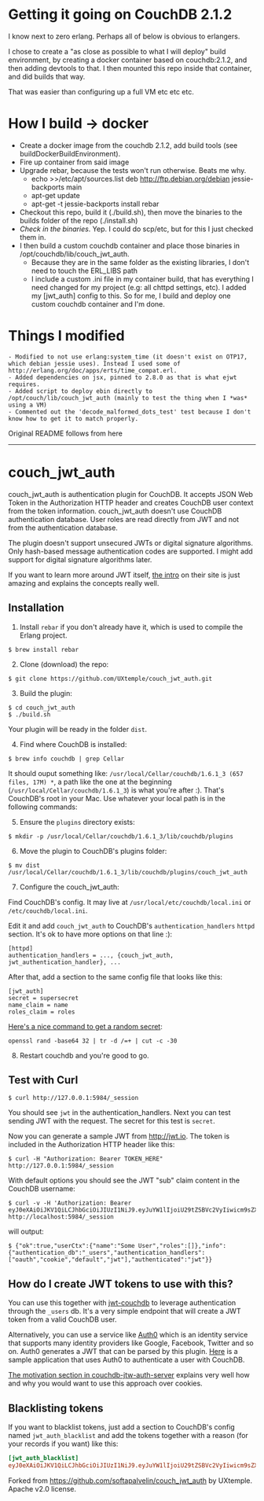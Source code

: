 # Getting it going on CouchDB 2.1.2

I know next to zero erlang. Perhaps all of below is obvious to erlangers.

I chose to create a "as close as possible to what I will deploy" build environment, by creating a docker container
based on couchdb:2.1.2, and then adding devtools to that.  I then mounted this repo inside that container, and did builds that way.

That was easier than configuring up a full VM etc etc etc.

# How I build -> docker
- Create a docker image from the couchdb 2.1.2, add build tools (see buildDockerBuildEnvironment).
- Fire up container from said image
- Upgrade rebar, because the tests won't run otherwise. Beats me why.
    - echo >>/etc/apt/sources.list deb http://ftp.debian.org/debian jessie-backports main
    - apt-get update
    - apt-get -t jessie-backports install rebar
- Checkout this repo, build it (./build.sh), then move the binaries to the builds folder of the repo (./install.sh)
- *Check in the binaries*. Yep. I could do scp/etc, but for this I just checked them in.
- I then build a custom couchdb container and place those binaries in /opt/couchdb/lib/couch_jwt_auth.
    - Because they are in the same folder as the existing libraries, I don't need to touch the ERL_LIBS path
    - I include a custom .ini file in my container build, that has everything I need changed for my project (e.g: all chttpd settings, etc).  I added my [jwt_auth] config to this. So for me, I build and deploy one custom couchdb container and I'm done.

# Things I modified
    - Modified to not use erlang:system_time (it doesn't exist on OTP17, which debian jessie uses). Instead I used some of http://erlang.org/doc/apps/erts/time_compat.erl.
    - Added dependencies on jsx, pinned to 2.8.0 as that is what ejwt requires.
    - Added script to deploy ebin directly to /opt/couch/lib/couch_jwt_auth (mainly to test the thing when I *was* using a VM)
    - Commented out the 'decode_malformed_dots_test' test because I don't know how to get it to match properly.

Original README follows from here

---

# couch_jwt_auth

couch_jwt_auth is authentication plugin for CouchDB. It accepts JSON Web Token in the Authorization
HTTP header and creates CouchDB user context from the token information. couch_jwt_auth doesn't use
CouchDB authentication database. User roles are read directly from JWT and not from the
authentication database.

The plugin doesn't support unsecured JWTs or digital signature algorithms. Only hash-based message
authentication codes are supported. I might add support for digital signature algorithms later. 

If you want to learn more around JWT itself, [the intro](https://jwt.io/introduction/) on their
site is just amazing and explains the concepts really well.

## Installation

1. Install `rebar` if you don't already have it, which is used to compile the Erlang project.
  ```
  $ brew install rebar
  ```

2. Clone (download) the repo:
  ```
  $ git clone https://github.com/UXtemple/couch_jwt_auth.git
  ```

3. Build the plugin:
  ```
  $ cd couch_jwt_auth
  $ ./build.sh
  ```

  Your plugin will be ready in the folder `dist`.

4. Find where CouchDB is installed:
  ```
  $ brew info couchdb | grep Cellar
  ```

  It should ouput something like: `/usr/local/Cellar/couchdb/1.6.1_3 (657 files, 17M) *`, a path like
  the one at the beginning (`/usr/local/Cellar/couchdb/1.6.1_3`) is what you're after :). That's
  CouchDB's root in your Mac. Use whatever your local path is in the following commands:

5. Ensure the `plugins` directory exists:
  ```
  $ mkdir -p /usr/local/Cellar/couchdb/1.6.1_3/lib/couchdb/plugins
  ```

6. Move the plugin to CouchDB's plugins folder:
  ```
  $ mv dist /usr/local/Cellar/couchdb/1.6.1_3/lib/couchdb/plugins/couch_jwt_auth
  ```

7. Configure the couch_jwt_auth:

  Find CouchDB's config. It may live at `/usr/local/etc/couchdb/local.ini` or
  `/etc/couchdb/local.ini`.

  Edit it and add `couch_jwt_auth` to CouchDB's `authentication_handlers` `httpd` section.
  It's ok to have more options on that line :):

  ```
  [httpd]
  authentication_handlers = ..., {couch_jwt_auth, jwt_authentication_handler}, ...
  ```

  After that, add a section to the same config file that looks like this:

  ```
  [jwt_auth]
  secret = supersecret
  name_claim = name
  roles_claim = roles
  ```

  [Here's a nice command to get a random
  secret](http://security.stackexchange.com/questions/81976/is-this-a-secure-way-to-generate-passwords-at-the-command-line):

  ```
  openssl rand -base64 32 | tr -d /=+ | cut -c -30
  ```

8. Restart couchdb and you're good to go.

## Test with Curl

```
$ curl http://127.0.0.1:5984/_session
```

You should see `jwt` in the authentication_handlers. Next
you can test sending JWT with the request. The secret for this test is `secret`.

Now you can generate a sample JWT from http://jwt.io. The token is included in the Authorization
HTTP header like this:

```
$ curl -H "Authorization: Bearer TOKEN_HERE" http://127.0.0.1:5984/_session
```

With default options you should see the JWT "sub" claim content in the CouchDB username:

```
$ curl -v -H 'Authorization: Bearer eyJ0eXAiOiJKV1QiLCJhbGciOiJIUzI1NiJ9.eyJuYW1lIjoiU29tZSBVc2VyIiwicm9sZXMiOltdfQ.v4QRSYnAOen_NMBzlMER_Jrkep0xEz2kL09KscALC_c' http://localhost:5984/_session
```

will output:

```
$ {"ok":true,"userCtx":{"name":"Some User","roles":[]},"info":{"authentication_db":"_users","authentication_handlers":["oauth","cookie","default","jwt"],"authenticated":"jwt"}}
```

## How do I create JWT tokens to use with this?

You can use this together with [jwt-couchdb](https://github.com/UXtemple/jwt-couchdb) to
leverage authentication through the `_users` db. It's a very simple endpoint that will create a JWT
token from a valid CouchDB user.

Alternatively, you can use a service like [Auth0](https://auth0.com/) which is an identity service
that supports many identity providers like Google, Facebook, Twitter and so on.
Auth0 generates a JWT that can be parsed by this plugin.
[Here](https://github.com/softapalvelin/getting-started-todo) is a sample application that uses
Auth0 to authenticate a user with CouchDB.

[The motivation section in
couchdb-jtw-auth-server](https://github.com/BeneathTheInk/couchdb-jwt-auth-server#motivation)
explains very well how and why you would want to use this approach over cookies.

## Blacklisting tokens

If you want to blacklist tokens, just add a section to CouchDB's config named `jwt_auth_blacklist`
and add the tokens together with a reason (for your records if you want) like this:

```ini
[jwt_auth_blacklist]
eyJ0eXAiOiJKV1QiLCJhbGciOiJIUzI1NiJ9.eyJuYW1lIjoiU29tZSBVc2VyIiwicm9sZXMiOltdfQ.v4QRSYnAOen_NMBzlMER_Jrkep0xEz2kL09KscALC_c = bad guy one
```

Forked from https://github.com/softapalvelin/couch_jwt_auth by UXtemple.
Apache v2.0 license.
